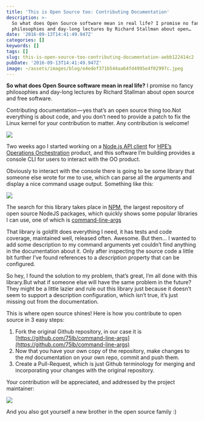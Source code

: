 ```yaml
---
title: 'This is Open Source too: Contributing Documentation'
description: >-
  So what does Open Source software mean in real life? I promise no fancy
  philosophies and day-long lectures by Richard Stallman about open…
date: '2016-09-13T14:41:49.947Z'
categories: []
keywords: []
tags: []
slug: this-is-open-source-too-contributing-documentation-aebb122414c2
pubDate: '2016-09-13T14:41:49.947Z'
image: ~/assets/images/blog/e4edef371b544aa64fd4995e4f02997c.jpeg
---
```


**So what does Open Source software mean in real life?** I promise no fancy philosophies and day-long lectures by Richard Stallman about open source and free software.

Contributing documentation — yes that’s an open source thing too.Not everything is about code, and you don’t need to provide a patch to fix the Linux kernel for your contribution to matter. Any contribution is welcome!

![](/images/blog/0__eM5Yke1nrV46ASv7.png)

Two weeks ago I started working on a [Node.js API client](https://github.com/lirantal/operations-orchestration-api) for [HPE’s Operations Orchestration](https://hpln.hpe.com/group/operations-orchestration) product, and this software I’m building provides a console CLI for users to interact with the OO product.

Obviously to interact with the console there is going to be some library that someone else wrote for me to use, which can parse all the arguments and display a nice command usage output. Something like this:

![](/images/blog/0__IjnzTQCzkKyba0k8.png)

The search for this library takes place in [NPM](https://www.npmjs.com/), the largest repository of open source NodeJS packages, which quickly shows some popular libraries I can use, one of which is [command-line-args](https://github.com/75lb/command-line-args)

That library is gold!It does everything I need, it has tests and code coverage, maintained well, released often. Awesome. But then… I wanted to add some description to my command arguments yet couldn’t find anything in the documentation about it. Only after inspecting the source code a little bit further I’ve found references to a _description_ property that can be configured.

So hey, I found the solution to my problem, that’s great, I’m all done with this library.But what if someone else will have the same problem in the future? They might be a little lazier and rule out this library just because it doesn’t seem to support a description configuration, which isn’t true, it’s just missing out from the documentation.

This is where open source shines! Here is how you contribute to open source in 3 easy steps:

1.  Fork the original Github repository, in our case it is [https://github.com/75lb/command-line-args](https://github.com/75lb/command-line-args)
2.  Now that you have your own copy of the repository, make changes to the _md_ documentation on your own repo, commit and push them.
3.  Create a Pull-Request, which is just Github terminology for merging and incorporating your changes with the original repository.

Your contribution will be appreciated, and addressed by the project maintainer:

![](/images/blog/0__3Z__hzL5bjCfexeBz.png)

And you also got yourself a new brother in the open source family :)